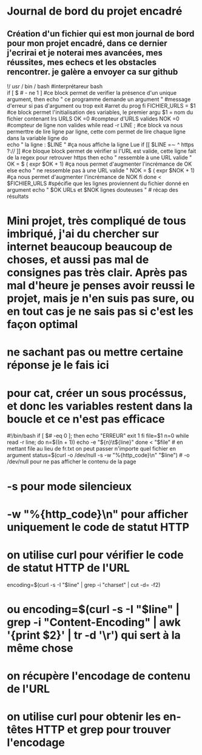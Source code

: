 # Journal de bord du projet encadré
## Création d'un fichier qui est mon journal de bord pour mon projet encadré, dans ce dernier j'ecrirai et je noterai mes avancées, mes réussites, mes echecs et les obstacles rencontrer. je galère a envoyer ca sur github

!/ usr / bin / bash #interprétareur bash  
if [ $ # - ne 1 ] #ce block permet de verifier la présence d'un unique argument,
then
echo " ce programme demande un argument " #message d'erreur si pas d'argument ou trop
exit #arret du prog
fi
FICHIER_URLS = $1 #ce block permet l'initialisation des variables, le premier argu $1 = nom du fichier contenant lrs URLS
OK =0 #compteur d'URLS valides 
NOK =0 #compteur de ligne non valides
while read -r LINE ; #ce block va nous permerttre de lire ligne par ligne, cette com permet de lire chaque ligne dans la variable ligne
do  
echo " la ligne : $LINE " #ça nous affiche la ligne Lue
if [[ $LINE =∼ ^ https ?:// ]] #ce bloque block permet de vérifier si l'URL est valide, cette ligne fait de la regex pour retrouver https
then 
echo " ressemble à une URL valide "
OK = $ ( expr $OK + 1) #ça nous permet d'augmenter l'incrémance de OK
else
echo " ne ressemble pas à une URL valide " 
NOK = $ ( expr $NOK + 1) #ça nous permet d'augmenter l'incrémance de NOK
fi
done < $FICHIER_URLS #spécifie que les lignes proviennent du fichier donné en argument
echo " $OK URLs et $NOK lignes douteuses " # récap des résultats

# Mini projet, très compliqué de tous imbriqué, j'ai du chercher sur internet beaucoup beaucoup de choses, et aussi pas mal de consignes pas très clair. Après pas mal d'heure je penses avoir reussi le projet, mais je n'en suis pas sure, ou en tout cas je ne sais pas si c'est les façon optimal
# ne sachant pas ou mettre certaine réponse je le fais ici
# pour cat, créer un sous procéssus, et donc les variables restent dans la boucle et ce n'est pas efficace
#!/bin/bash
if [ $# -eq 0 ]; then
    echo "ERREUR"
    exit 1
fi
file=$1
n=0
while read -r line; do
    n=$((n + 1))
    echo -e "${n}\t${line}"
done < "$file" # en mettant file au lieu de fr.txt on peut passer n'importe quel fichier en argument
status=$(curl -o /dev/null -s -w "%{http_code}\n" "$line") # -o /dev/null pour ne pas afficher le contenu de la page
# -s pour mode silencieux
# -w "%{http_code}\n" pour afficher uniquement le code de statut HTTP
# on utilise curl pour vérifier le code de statut HTTP de l'URL
encoding=$(curl -s -I "$line" | grep -i "charset" | cut -d= -f2)
# ou encoding=$(curl -s -I "$line" | grep -i "Content-Encoding" | awk '{print $2}' | tr -d '\r') qui sert à la même chose
# on récupère l'encodage de contenu de l'URL
# on utilise curl pour obtenir les en-têtes HTTP et grep pour trouver l'encodage

